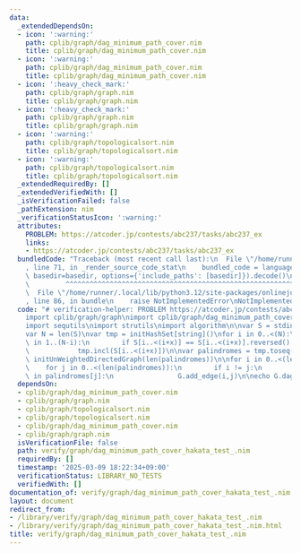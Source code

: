 ```yaml
---
data:
  _extendedDependsOn:
  - icon: ':warning:'
    path: cplib/graph/dag_minimum_path_cover.nim
    title: cplib/graph/dag_minimum_path_cover.nim
  - icon: ':warning:'
    path: cplib/graph/dag_minimum_path_cover.nim
    title: cplib/graph/dag_minimum_path_cover.nim
  - icon: ':heavy_check_mark:'
    path: cplib/graph/graph.nim
    title: cplib/graph/graph.nim
  - icon: ':heavy_check_mark:'
    path: cplib/graph/graph.nim
    title: cplib/graph/graph.nim
  - icon: ':warning:'
    path: cplib/graph/topologicalsort.nim
    title: cplib/graph/topologicalsort.nim
  - icon: ':warning:'
    path: cplib/graph/topologicalsort.nim
    title: cplib/graph/topologicalsort.nim
  _extendedRequiredBy: []
  _extendedVerifiedWith: []
  _isVerificationFailed: false
  _pathExtension: nim
  _verificationStatusIcon: ':warning:'
  attributes:
    PROBLEM: https://atcoder.jp/contests/abc237/tasks/abc237_ex
    links:
    - https://atcoder.jp/contests/abc237/tasks/abc237_ex
  bundledCode: "Traceback (most recent call last):\n  File \"/home/runner/.local/lib/python3.12/site-packages/onlinejudge_verify/documentation/build.py\"\
    , line 71, in _render_source_code_stat\n    bundled_code = language.bundle(stat.path,\
    \ basedir=basedir, options={'include_paths': [basedir]}).decode()\n          \
    \         ^^^^^^^^^^^^^^^^^^^^^^^^^^^^^^^^^^^^^^^^^^^^^^^^^^^^^^^^^^^^^^^^^^^^^^^^^^^^^^^^^\n\
    \  File \"/home/runner/.local/lib/python3.12/site-packages/onlinejudge_verify/languages/nim.py\"\
    , line 86, in bundle\n    raise NotImplementedError\nNotImplementedError\n"
  code: "# verification-helper: PROBLEM https://atcoder.jp/contests/abc237/tasks/abc237_ex\n\
    import cplib/graph/graph\nimport cplib/graph/dag_minimum_path_cover\nimport sets\n\
    import sequtils\nimport strutils\nimport algorithm\n\nvar S = stdin.readLine()\n\
    var N = len(S)\nvar tmp = initHashSet[string]()\nfor i in 0..<(N):\n    for x\
    \ in 1..(N-i):\n        if S[i..<(i+x)] == S[i..<(i+x)].reversed().join(\"\"):\n\
    \            tmp.incl(S[i..<(i+x)])\n\nvar palindromes = tmp.toseq()\nvar G =\
    \ initUnWeightedDirectedGraph(len(palindromes))\n\nfor i in 0..<(len(palindromes)):\n\
    \    for j in 0..<(len(palindromes)):\n        if i != j:\n            if palindromes[i]\
    \ in palindromes[j]:\n                G.add_edge(i,j)\n\necho G.dag_minimum_path_cover()"
  dependsOn:
  - cplib/graph/dag_minimum_path_cover.nim
  - cplib/graph/graph.nim
  - cplib/graph/topologicalsort.nim
  - cplib/graph/topologicalsort.nim
  - cplib/graph/dag_minimum_path_cover.nim
  - cplib/graph/graph.nim
  isVerificationFile: false
  path: verify/graph/dag_minimum_path_cover_hakata_test_.nim
  requiredBy: []
  timestamp: '2025-03-09 18:22:34+09:00'
  verificationStatus: LIBRARY_NO_TESTS
  verifiedWith: []
documentation_of: verify/graph/dag_minimum_path_cover_hakata_test_.nim
layout: document
redirect_from:
- /library/verify/graph/dag_minimum_path_cover_hakata_test_.nim
- /library/verify/graph/dag_minimum_path_cover_hakata_test_.nim.html
title: verify/graph/dag_minimum_path_cover_hakata_test_.nim
---
```

